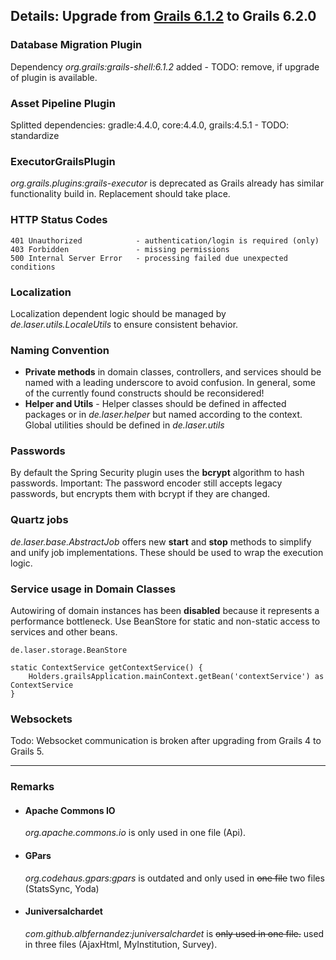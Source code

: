
## Details: Upgrade from [Grails 6.1.2](./grails6/details.md) to Grails 6.2.0

### Database Migration Plugin

Dependency *org.grails:grails-shell:6.1.2* added - TODO: remove, if upgrade of plugin is available.

### Asset Pipeline Plugin

Splitted dependencies: gradle:4.4.0, core:4.4.0, grails:4.5.1 - TODO: standardize

### ExecutorGrailsPlugin

*org.grails.plugins:grails-executor* is deprecated as Grails already has similar functionality build in. Replacement should take place.

### HTTP Status Codes

    401 Unauthorized            - authentication/login is required (only)
    403 Forbidden               - missing permissions   
    500 Internal Server Error   - processing failed due unexpected conditions

### Localization

Localization dependent logic should be managed by *de.laser.utils.LocaleUtils* to ensure consistent behavior.

### Naming Convention
  * **Private methods** in domain classes, controllers, and services should be named with a leading underscore to avoid confusion. 
    In general, some of the currently found constructs should be reconsidered!
  * **Helper and Utils** - Helper classes should be defined in affected packages or in *de.laser.helper* but named according to the context. Global utilities should be defined in *de.laser.utils*

### Passwords

By default the Spring Security plugin uses the **bcrypt** algorithm to hash passwords.
Important: The password encoder still accepts legacy passwords, but encrypts them with bcrypt if they are changed.

### Quartz jobs

*de.laser.base.AbstractJob* offers new **start** and **stop** methods to simplify and unify job implementations. 
These should be used to wrap the execution logic.

### Service usage in Domain Classes

Autowiring of domain instances has been **disabled** because it represents a performance bottleneck.
Use BeanStore for static and non-static access to services and other beans.

    de.laser.storage.BeanStore

    static ContextService getContextService() {
        Holders.grailsApplication.mainContext.getBean('contextService') as ContextService
    }

### Websockets

Todo: Websocket communication is broken after upgrading from Grails 4 to Grails 5.

***  

### Remarks

* #### Apache Commons IO

    *org.apache.commons.io* is only used in one file (Api).

* #### GPars

    *org.codehaus.gpars:gpars* is outdated and only used in ~~one file~~ two files (StatsSync, Yoda)

* #### Juniversalchardet

    *com.github.albfernandez:juniversalchardet* is ~~only used in one file.~~ used in three files  (AjaxHtml, MyInstitution, Survey).



